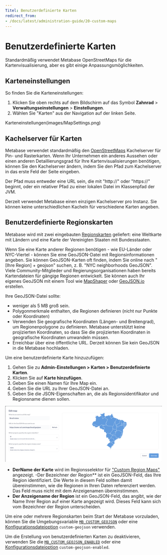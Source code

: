 ```yaml
---
Titel: Benutzerdefinierte Karten
redirect_from:
- /docs/latest/administration-guide/20-custom-maps
---
```



# Benutzerdefinierte Karten


Standardmäßig verwendet Metabase OpenStreetMaps für die Kartenvisualisierung, aber es gibt einige Anpassungsmöglichkeiten.


## Karteneinstellungen


So finden Sie die Karteneinstellungen:


1. Klicken Sie oben rechts auf dem Bildschirm auf das Symbol **Zahnrad** > **Verwaltungseinstellungen** > **Einstellungen**.
2. Wählen Sie "Karten" aus der Navigation auf der linken Seite.


Karteneinstellungen(images/MapSettings.png)


## Kachelserver für Karten


Metabase verwendet standardmäßig den [OpenStreetMaps](https://www.openstreetmap.org) Kachelserver für Pin- und Rasterkarten. Wenn Ihr Unternehmen ein anderes
Aussehen oder einen anderen Detaillierungsgrad für Ihre Kartenvisualisierungen benötigen, können Sie den Kachelserver ändern, indem Sie den Pfad zum Kachelserver in das erste Feld der Seite eingeben.


Der Pfad muss entweder eine URL sein, die mit "http://" oder "https://" beginnt, oder ein relativer Pfad zu einer lokalen Datei im Klassenpfad der JVM.


Derzeit verwendet Metabase einen einzigen Kachelserver pro Instanz. Sie können keine unterschiedlichen Kacheln für verschiedene Karten angeben.


## Benutzerdefinierte Regionskarten


Metabase wird mit zwei eingebauten [Regionskarten](../questions/visualizations/map.md#region-maps) geliefert: eine Weltkarte mit Ländern und eine Karte der Vereinigten Staaten mit Bundesstaaten.


Wenn Sie eine Karte anderer Regionen benötigen - wie EU-Länder oder NYC-Viertel - können Sie eine GeoJSON-Datei mit Regionsinformationen angeben. Sie können GeoJSON-Karten oft finden, indem Sie online nach "[Ihre Region] + geojson" suchen, z. B. "NYC neighborhoods GeoJSON". Viele Community-Mitglieder und Regierungsorganisationen haben bereits Kartendateien für gängige Regionen entwickelt. Sie können auch Ihr eigenes GeoJSON mit einem Tool wie [MapShaper](https://mapshaper.org/) oder [GeoJSON.io](http://geojson.io/) erstellen.


Ihre GeoJSON-Datei sollte:


- weniger als 5 MB groß sein.
- Polygonmerkmale enthalten, die Regionen definieren (nicht nur Punkte oder Koordinaten)
- Verwenden Sie geografische Koordinaten (Längen- und Breitengrad), um Regionenpolygone zu definieren. Metabase unterstützt keine projizierten Koordinaten, so dass Sie die projizierten Koordinaten in geografische Koordinaten umwandeln müssen.
- Erreichbar über eine öffentliche URL. Derzeit können Sie kein GeoJSON in die Metabase hochladen.


Um eine benutzerdefinierte Karte hinzuzufügen:


1. Gehen Sie zu **Admin-Einstellungen > Karten > Benutzerdefinierte Karten**.
2. Klicken Sie auf **Karte hinzufügen**.
3. Geben Sie einen Namen für Ihre Map ein.
4. Geben Sie die URL zu Ihrer GeoJSON-Datei an.
5. Geben Sie die JSON-Eigenschaften an, die als Regionsidentifikator und Regionsname dienen sollen.


![Hochladen eines benutzerdefinierten GeoJSON](./images/custom-geojson.png)


- **DerName der Karte** wird im Regionsselektor für ["Custom Region Maps"](../questions/visualizations/map.md#custom-regions) angezeigt.
-Der Bezeichner der Region** ist ein GeoJSON-Feld, das Ihre Region identifiziert. Die Werte in diesem Feld sollten damit übereinstimmen, wie die Regionen in Ihren Daten referenziert werden. Das Feld muss nicht mit dem Anzeigenamen übereinstimmen.
- **Der Anzeigename der Region** ist ein GeoJSON-Feld, das angibt, wie der Name Ihrer Region auf einer Karte angezeigt wird. Dieses Feld kann sich vom Bezeichner der Region unterscheiden.


Um eine oder mehrere Regionskarten beim Start der Metabase vorzuladen, können Sie die Umgebungsvariable [`MB_CUSTOM_GEOJSON`](./environment-variables.md#mb_custom_geojson) oder eine [Konfigurationsdateioption](./config-file.md) `custom-geojson` verwenden.


Um die Erstellung von benutzerdefinierten Karten zu deaktivieren, verwenden Sie die [`MB_CUSTOM_GEOJSON_ENABLED`](./environment-variables.md#mb_custom_geojson_enabled) oder eine [Konfigurationsdateioption](./config-file.md ) `custom-geojson-enabled`.

